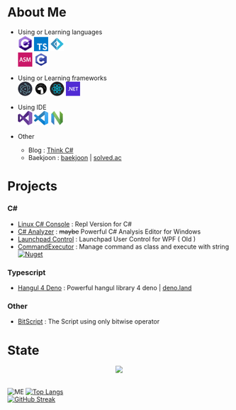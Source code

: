 # About Me

- Using or Learning languages<br>
<img src="/lang/csharp.png" width="32"> <img src="/lang/typescript.png" width="32"> <img src="/lang/fsharp.png" width="32"><br>
<img src="/lang/assembly.png" width="32"> <img src="/lang/c.png" width="32">

- Using or Learning frameworks<br>
<img src="/framework/electron.png" width="32"> <img src="/framework/deno.png" width="32"> <img src="/framework/react.png" width="32"> <img src="/framework/dotnet.png" width="32">

- Using IDE<br>
<img src="/ide/vs.png" width="32"> <img src="/ide/vsc.png" width="32"> <img src="/ide/neovim.png" width="32">

- Other
  - Blog : [Think C#](https://thinkcs.tistory.com) <br>
  - Baekjoon : [baekjoon](https://www.acmicpc.net/user/lukince) | [solved.ac](https://solved.ac/profile/lukince)

# Projects

### C#
- [Linux C# Console](https://github.com/Lukince/Linux-CS-Console) : Repl Version for C#
- [C# Analyzer](https://github.com/Lukince/CSharp-Analyzer) : ~~maybe~~ Powerful C# Analysis Editor for Windows
- [Launchpad Control](https://github.com/Lukince/LaunchpadControl) : Launchpad User Control for WPF ( Old )
- [CommandExecutor](https://github.com/Lukince/CommandExecutor) : Manage command as class and execute with string [![Nuget](https://img.shields.io/nuget/v/CommandExecutor)](https://nuget.org/packages/CommandExecutor)

### Typescript
- [Hangul 4 Deno](https://github.com/Lukince/Hangul4deno) : Powerful hangul library 4 deno | [deno.land](https://deno.land/x/hangul)

### Other
- [BitScript](https://github.com/Lukince/BitScript) : The Script using only bitwise operator

# State

<p align="center">
  <img src="https://github-profile-trophy.vercel.app/?username=lukince&theme=darkhub&row=1&no-frame=true&no-bg=true">
</p>

<br>![ME](https://github-readme-stats.vercel.app/api?username=lukince&show_icons=true&theme=radical&count_private=true)
[![Top Langs](https://github-readme-stats.vercel.app/api/top-langs/?username=lukince&layout=compact&theme=radical)](https://github.com/anuraghazra/github-readme-stats)
<br>[![GitHub Streak](http://github-readme-streak-stats.herokuapp.com?user=Lukince&theme=dark)](https://git.io/streak-stats)